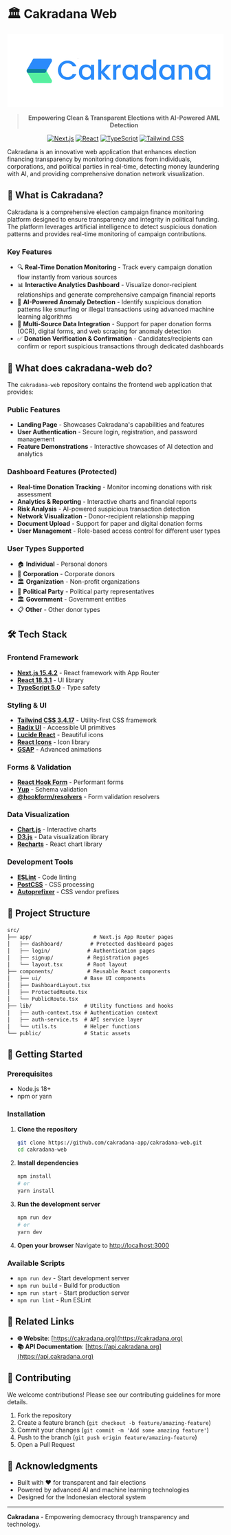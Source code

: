 # 🏛️ Cakradana Web

<div align="center">

![Cakradana Logo](public/logo-warna.png)

> **Empowering Clean & Transparent Elections with AI-Powered AML Detection**

[![Next.js](https://img.shields.io/badge/Next.js-15.4.2-black?style=for-the-badge&logo=next.js)](https://nextjs.org/)
[![React](https://img.shields.io/badge/React-18.3.1-blue?style=for-the-badge&logo=react)](https://reactjs.org/)
[![TypeScript](https://img.shields.io/badge/TypeScript-5.0-blue?style=for-the-badge&logo=typescript)](https://www.typescriptlang.org/)
[![Tailwind CSS](https://img.shields.io/badge/Tailwind_CSS-3.4.17-38B2AC?style=for-the-badge&logo=tailwind-css)](https://tailwindcss.com/)

</div>

Cakradana is an innovative web application that enhances election financing transparency by monitoring donations from individuals, corporations, and political parties in real-time, detecting money laundering with AI, and providing comprehensive donation network visualization.

## 🌟 What is Cakradana?

Cakradana is a comprehensive election campaign finance monitoring platform designed to ensure transparency and integrity in political funding. The platform leverages artificial intelligence to detect suspicious donation patterns and provides real-time monitoring of campaign contributions.

### Key Features

- 🔍 **Real-Time Donation Monitoring** - Track every campaign donation flow instantly from various sources
- 📊 **Interactive Analytics Dashboard** - Visualize donor-recipient relationships and generate comprehensive campaign financial reports
- 🤖 **AI-Powered Anomaly Detection** - Identify suspicious donation patterns like smurfing or illegal transactions using advanced machine learning algorithms
- 🔗 **Multi-Source Data Integration** - Support for paper donation forms (OCR), digital forms, and web scraping for anomaly detection
- ✅ **Donation Verification & Confirmation** - Candidates/recipients can confirm or report suspicious transactions through dedicated dashboards

## 🚀 What does cakradana-web do?

The `cakradana-web` repository contains the frontend web application that provides:

### Public Features
- **Landing Page** - Showcases Cakradana's capabilities and features
- **User Authentication** - Secure login, registration, and password management
- **Feature Demonstrations** - Interactive showcases of AI detection and analytics

### Dashboard Features (Protected)
- **Real-time Donation Tracking** - Monitor incoming donations with risk assessment
- **Analytics & Reporting** - Interactive charts and financial reports
- **Risk Analysis** - AI-powered suspicious transaction detection
- **Network Visualization** - Donor-recipient relationship mapping
- **Document Upload** - Support for paper and digital donation forms
- **User Management** - Role-based access control for different user types

### User Types Supported
- 🏠 **Individual** - Personal donors
- 🏢 **Corporation** - Corporate donors
- 🏛️ **Organization** - Non-profit organizations
- 🎯 **Political Party** - Political party representatives
- 🏛️ **Government** - Government entities
- 📋 **Other** - Other donor types

## 🛠️ Tech Stack

### Frontend Framework
- **[Next.js 15.4.2](https://nextjs.org/)** - React framework with App Router
- **[React 18.3.1](https://reactjs.org/)** - UI library
- **[TypeScript 5.0](https://www.typescriptlang.org/)** - Type safety

### Styling & UI
- **[Tailwind CSS 3.4.17](https://tailwindcss.com/)** - Utility-first CSS framework
- **[Radix UI](https://www.radix-ui.com/)** - Accessible UI primitives
- **[Lucide React](https://lucide.dev/)** - Beautiful icons
- **[React Icons](https://react-icons.github.io/react-icons/)** - Icon library
- **[GSAP](https://greensock.com/gsap/)** - Advanced animations

### Forms & Validation
- **[React Hook Form](https://react-hook-form.com/)** - Performant forms
- **[Yup](https://github.com/jquense/yup)** - Schema validation
- **[@hookform/resolvers](https://github.com/react-hook-form/resolvers)** - Form validation resolvers

### Data Visualization
- **[Chart.js](https://www.chartjs.org/)** - Interactive charts
- **[D3.js](https://d3js.org/)** - Data visualization library
- **[Recharts](https://recharts.org/)** - React chart library

### Development Tools
- **[ESLint](https://eslint.org/)** - Code linting
- **[PostCSS](https://postcss.org/)** - CSS processing
- **[Autoprefixer](https://autoprefixer.github.io/)** - CSS vendor prefixes

## 📁 Project Structure

```
src/
├── app/                    # Next.js App Router pages
│   ├── dashboard/         # Protected dashboard pages
│   ├── login/            # Authentication pages
│   ├── signup/           # Registration pages
│   └── layout.tsx        # Root layout
├── components/           # Reusable React components
│   ├── ui/              # Base UI components
│   ├── DashboardLayout.tsx
│   ├── ProtectedRoute.tsx
│   └── PublicRoute.tsx
├── lib/                 # Utility functions and hooks
│   ├── auth-context.tsx # Authentication context
│   ├── auth-service.ts  # API service layer
│   └── utils.ts         # Helper functions
└── public/              # Static assets
```

## 🚀 Getting Started

### Prerequisites
- Node.js 18+ 
- npm or yarn

### Installation

1. **Clone the repository**
   ```bash
   git clone https://github.com/cakradana-app/cakradana-web.git
   cd cakradana-web
   ```

2. **Install dependencies**
   ```bash
   npm install
   # or
   yarn install
   ```

3. **Run the development server**
   ```bash
   npm run dev
   # or
   yarn dev
   ```

4. **Open your browser**
   Navigate to [http://localhost:3000](http://localhost:3000)

### Available Scripts

- `npm run dev` - Start development server
- `npm run build` - Build for production
- `npm run start` - Start production server
- `npm run lint` - Run ESLint

## 🔗 Related Links

- **🌐 Website**: [https://cakradana.org](https://cakradana.org)
- **📚 API Documentation**: [https://api.cakradana.org](https://api.cakradana.org)

## 🤝 Contributing

We welcome contributions! Please see our contributing guidelines for more details.

1. Fork the repository
2. Create a feature branch (`git checkout -b feature/amazing-feature`)
3. Commit your changes (`git commit -m 'Add some amazing feature'`)
4. Push to the branch (`git push origin feature/amazing-feature`)
5. Open a Pull Request

## 🙏 Acknowledgments

- Built with ❤️ for transparent and fair elections
- Powered by advanced AI and machine learning technologies
- Designed for the Indonesian electoral system

---

**Cakradana** - Empowering democracy through transparency and technology.
